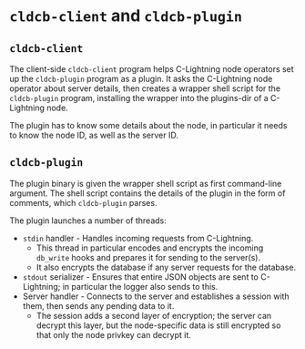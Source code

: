 `cldcb-client` and `cldcb-plugin`
=================================

`cldcb-client`
--------------

The client-side `cldcb-client` program helps C-Lightning node
operators set up the `cldcb-plugin` program as a plugin.
It asks the C-Lightning node operator about server details, then
creates a wrapper shell script for the `cldcb-plugin` program,
installing the wrapper into the plugins-dir of a C-Lightning node.

The plugin has to know some details about the node, in particular
it needs to know the node ID, as well as the server ID.

`cldcb-plugin`
--------------

The plugin binary is given the wrapper shell script as first
command-line argument.
The shell script contains the details of the plugin in the form
of comments, which `cldcb-plugin` parses.

The plugin launches a number of threads:

* `stdin` handler - Handles incoming requests from C-Lightning.
  * This thread in particular encodes and encrypts the incoming
    `db_write` hooks and prepares it for sending to the server(s).
  * It also encrypts the database if any server requests for the
    database.
* `stdout` serializer - Ensures that entire JSON objects are
  sent to C-Lightning; in particular the logger also sends to this.
* Server handler - Connects to the server and establishes a session
  with them, then sends any pending data to it.
  * The session adds a second layer of encryption; the server can
    decrypt this layer, but the node-specific data is still encrypted
    so that only the node privkey can decrypt it.
